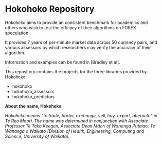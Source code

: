 # Hokohoko Repository

Hokohoko aims to provide an consistent benchmark for academics and others who
wish to test the efficacy of their algorithms on FOREX speculation.

It provides 7 years of per-minute market data across 50 currency pairs, and
various assessors by which researchers may verify the accuracy of their algorithm.

Information and examples can be found in [Bradley et al].

This repository contains the projects for the three libraries provided by
Hokohoko:

* hokohoko
* hokohoko_assessors
* hokohoko_predictors

**About the name, Hokohoko**

_Hokohoko means "to trade, barter, exchange, sell, buy, export, alternate" in
Te Reo Maori. The name was determined in conjunction with Associate Professor
Te Taka Keegan, Associate Dean Māori of Wananga Putaiao, Te Wananga o Waikato
(Division of Health, Engineering, Computing and Science, University of Waikato)._